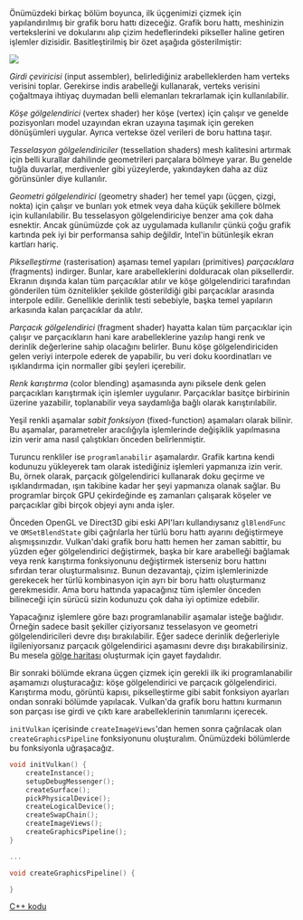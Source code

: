 Önümüzdeki birkaç bölüm boyunca, ilk üçgenimizi çizmek için yapılandırılmış bir
grafik boru hattı dizeceğiz. Grafik boru hattı, meshinizin vertekslerini ve
dokularını alıp çizim hedeflerindeki pikseller haline getiren işlemler
dizisidir. Basitleştirilmiş bir özet aşağıda gösterilmiştir:

![](/images/vulkan_simplified_pipeline.svg)

*Girdi çeviricisi* (input assembler), belirlediğiniz arabelleklerden ham verteks
verisini toplar. Gerekirse indis arabelleği kullanarak, verteks verisini
çoğaltmaya ihtiyaç duymadan belli elemanları tekrarlamak için kullanılabilir.

*Köşe gölgelendirici* (vertex shader) her köşe (vertex) için çalışır ve
genelde pozisyonları model uzayından ekran uzayına taşımak için gereken
dönüşümleri uygular. Ayrıca vertekse özel verileri de boru hattına taşır.

*Tesselasyon gölgelendiriciler* (tessellation shaders) mesh kalitesini artırmak
için belli kurallar dahilinde geometrileri parçalara bölmeye yarar. Bu genelde
tuğla duvarlar, merdivenler gibi yüzeylerde, yakındayken daha az düz görünsünler
diye kullanılır.

*Geometri gölgelendirici* (geometry shader) her temel yapı (üçgen, çizgi, nokta)
için çalışır ve bunları yok etmek veya daha küçük şekillere bölmek için
kullanılabilir. Bu tesselasyon gölgelendiriciye benzer ama çok daha esnektir.
Ancak günümüzde çok az uygulamada kullanılır çünkü çoğu grafik kartında pek iyi
bir performansa sahip değildir, Intel'in bütünleşik ekran kartları hariç.

*Pikselleştirme* (rasterisation) aşaması temel yapıları (primitives)
*parçacıklara* (fragments) indirger. Bunlar, kare arabelleklerini dolduracak
olan piksellerdir. Ekranın dışında kalan tüm parçacıklar atılır ve köşe
gölgelendirici tarafından gönderilen tüm öznitelikler şekilde gösterildiği gibi
parçacıklar arasında interpole edilir. Genellikle derinlik testi sebebiyle,
başka temel yapıların arkasında kalan parçacıklar da atılır.

*Parçacık gölgelendirici* (fragment shader) hayatta kalan tüm parçacıklar için
çalışır ve parçacıkların hani kare arabelleklerine yazılıp hangi renk ve
derinlik değerlerine sahip olacağını belirler. Bunu köşe gölgelendiriciden gelen
veriyi interpole ederek de yapabilir, bu veri doku koordinatları ve ışıklandırma
için normaller gibi şeyleri içerebilir.

*Renk karıştırma* (color blending) aşamasında aynı piksele denk gelen
parçacıkları karıştırmak için işlemler uygulanır. Parçacıklar basitçe birbirinin
üzerine yazabilir, toplanabilir veya saydamlığa bağlı olarak karıştırılabilir.

Yeşil renkli aşamalar *sabit fonksiyon* (fixed-function) aşamaları olarak
bilinir. Bu aşamalar, parametreler aracılığıyla işlemlerinde değişiklik
yapılmasına izin verir ama nasıl çalıştıkları önceden belirlenmiştir.

Turuncu renkliler ise `programlanabilir` aşamalardır. Grafik kartına kendi
kodunuzu yükleyerek tam olarak istediğiniz işlemleri yapmanıza izin verir. Bu,
örnek olarak, parçacık gölgelendirici kullanarak doku geçirme ve
ışıklandırmadan, ışın takibine kadar her şeyi yapmanıza olanak sağlar. Bu
programlar birçok GPU çekirdeğinde eş zamanları çalışarak köşeler ve parçacıklar
gibi birçok objeyi aynı anda işler.

Önceden OpenGL ve Direct3D gibi eski API'ları kullandıysanız `glBlendFunc` ve
`OMSetBlendState` gibi çağrılarla her türlü boru hattı ayarını değiştirmeye
alışmışsınızdır. Vulkan'daki grafik boru hattı hemen her zaman sabittir, bu
yüzden eğer gölgelendirici değiştirmek, başka bir kare arabelleği bağlamak veya
renk karıştırma fonksiyonunu değiştirmek isterseniz boru hattını sıfırdan terar
oluşturmalısınız. Bunun dezavantajı, çizim işlemlerinizde gerekecek her türlü
kombinasyon için ayrı bir boru hattı oluşturmanız gerekmesidir. Ama boru
hattında yapacağınız tüm işlemler önceden bilineceği için sürücü sizin kodunuzu
çok daha iyi optimize edebilir.

Yapacağınız işlemlere göre bazı programlanabilir aşamalar isteğe bağlıdır.
Örneğin sadece basit şekiller çiziyorsanız tesselasyon ve geometri
gölgelendiricileri devre dışı bırakılabilir. Eğer sadece derinlik değerleriyle
ilgileniyorsanız parçacık gölgelendirici aşamasını devre dışı bırakabilirsiniz.
Bu mesela [gölge haritası](https://en.wikipedia.org/wiki/Shadow_mapping)
oluşturmak için gayet faydalıdır.

Bir sonraki bölümde ekrana üçgen çizmek için gerekli ilk iki programlanabilir
aşamamızı oluşturacağız: köşe gölgelendirici ve parçacık gölgelendirici.
Karıştırma modu, görüntü kapısı, pikselleştirme gibi sabit fonksiyon ayarları
ondan sonraki bölümde yapılacak. Vulkan'da grafik boru hattını kurmanın son
parçası ise girdi ve çıktı kare arabelleklerinin tanımlarını içerecek.

`initVulkan` içerisinde `createImageViews`'dan hemen sonra çağrılacak olan
`createGraphicsPipeline` fonksiyonunu oluşturalım. Önümüzdeki bölümlerde bu
fonksiyonla uğraşacağız.

```c++
void initVulkan() {
    createInstance();
    setupDebugMessenger();
    createSurface();
    pickPhysicalDevice();
    createLogicalDevice();
    createSwapChain();
    createImageViews();
    createGraphicsPipeline();
}

...

void createGraphicsPipeline() {

}
```

[C++ kodu](/code/08_graphics_pipeline.cpp)
